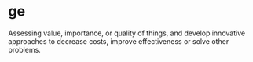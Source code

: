# ge
Assessing value, importance, or quality of things, and develop innovative approaches to decrease costs, improve effectiveness or solve other problems.
